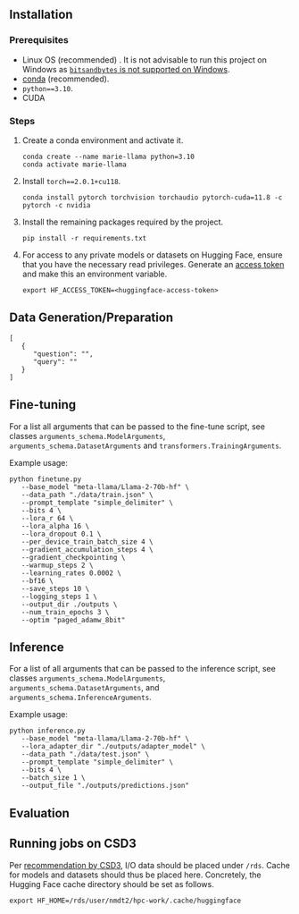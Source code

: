 ## Installation

### Prerequisites
- Linux OS (recommended) . It is not advisable to run this project on Windows as [`bitsandbytes` is not supported on Windows]((https://github.com/TimDettmers/bitsandbytes/issues/30)).
- [conda](https://conda.io/projects/conda/en/latest/index.html) (recommended).
- `python==3.10`.
- CUDA

### Steps
1. Create a conda environment and activate it.
   ```
   conda create --name marie-llama python=3.10
   conda activate marie-llama
   ```
1. Install `torch==2.0.1+cu118`.
   ```
   conda install pytorch torchvision torchaudio pytorch-cuda=11.8 -c pytorch -c nvidia
   ```
1. Install the remaining packages required by the project.

   ````
   pip install -r requirements.txt
   ````
1. For access to any private models or datasets on Hugging Face, ensure that you have the necessary read privileges. Generate an [access token](https://huggingface.co/docs/hub/security-tokens) and make this an environment variable.
   ```
   export HF_ACCESS_TOKEN=<huggingface-access-token>
   ```

## Data Generation/Preparation

```{json}
[
   {
      "question": "",
      "query": ""
   }
]
```

## Fine-tuning

For a list all arguments that can be passed to the fine-tune script, see classes `arguments_schema.ModelArguments`, `arguments_schema.DatasetArguments` and `transformers.TrainingArguments`.

Example usage:

```
python finetune.py
   --base_model "meta-llama/Llama-2-70b-hf" \
   --data_path "./data/train.json" \
   --prompt_template "simple_delimiter" \
   --bits 4 \
   --lora_r 64 \
   --lora_alpha 16 \
   --lora_dropout 0.1 \
   --per_device_train_batch_size 4 \
   --gradient_accumulation_steps 4 \
   --gradient_checkpointing \
   --warmup_steps 2 \
   --learning_rates 0.0002 \
   --bf16 \
   --save_steps 10 \
   --logging_steps 1 \
   --output_dir ./outputs \
   --num_train_epochs 3 \
   --optim "paged_adamw_8bit"
```

## Inference

For a list of all arguments that can be passed to the inference script, see classes `arguments_schema.ModelArguments`, `arguments_schema.DatasetArguments`, and `arguments_schema.InferenceArguments`.

Example usage:

```
python inference.py
   --base_model "meta-llama/Llama-2-70b-hf" \
   --lora_adapter_dir "./outputs/adapter_model" \
   --data_path "./data/test.json" \
   --prompt_template "simple_delimiter" \
   --bits 4 \
   --batch_size 1 \
   --output_file "./outputs/predictions.json"
```

## Evaluation


## Running jobs on CSD3
Per [recommendation by CSD3](https://docs.hpc.cam.ac.uk/hpc/user-guide/io_management.html), I/O data should be placed under `/rds`. Cache for models and datasets should thus be placed here. Concretely, the Hugging Face cache directory should be set as follows.
```
export HF_HOME=/rds/user/nmdt2/hpc-work/.cache/huggingface
``` 
